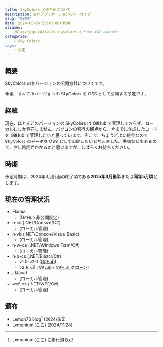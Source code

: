 ```yaml
---
title: SkyColors 公開予定について
description: 古いアプリケーションのアーカイブ
slug: "0804"
date: 2024-08-04 23:46:00+0900
aliases:
  - /blog/ja/p/20240804-skycolors # from old website
categories:
    - Sky Colors
tags:
    - 未定
---
```


## 概要

SkyColors の各バージョンの公開方針についてです。

今後、すべてのバージョンの SkyColors を OSS として公開する予定です。

## 経緯

現在、ほとんどのバージョンの SkyColors は GitHub で管理しておらず、ローカルにしか存在しません。パソコンの移行の観点から、今までに作成したコードを GitHub で管理したいと思っています。そこで、ちょうどよい機会なので SkyColors のデータを OSS として公開したいと考えました。準備などもあるので、少し時間がかかるかと思いますが、しばらくお待ちください。

## 時期

予定時期は、2024年3月計画の終了頃である**2025年3月後半**または**同年5月頃**とします。

## 現在の管理状況

- Flomia
  - (GitHub 非公開設定)
- n-cs (.NET/Console/C#)
  - (ローカル管理)
- n-vb (.NET/Console/Visual Basic)
  - (ローカル管理)
- n-w-cs (.NET/Windows Form/C#)
  - (ローカル管理)
- n-b-cs (.NET/Blazor/C#)
  - v1.0-v2.0 ([GitHub](https://github.com/Lemon73-Computing/SkyColors_n-b-cs))
  - v2.9.x系 ([GitLab](https://gitlab.com/lemon73/skycolors/) / [GitHub クローン](https://github.com/Lemon73-Computing/skycolors))
- j (Java)
  - (ローカル管理)
- wpf-cs (.NET/WPF/C#)
  - (ローカル管理)

## 頒布

- Lemon73 Blog[^new-website] (2024/8/5)
- [Lemonium (ここ)](./) (2024/11/24)

[^new-website]: Lemonium (ここ) に移行済み
